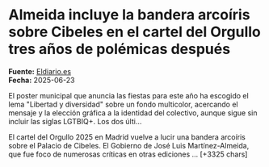 # Almeida incluye la bandera arcoíris sobre Cibeles en el cartel del Orgullo tres años de polémicas después

**Fuente:** [Eldiario.es](https://www.eldiario.es/madrid/somos/almeida-claudica-e-incluye-ano-bandera-arcoiris-cartel-orgullo-ano-mantiene-fuera-siglas-lgtbiq_1_12407468.html)  
**Fecha:** 2025-06-23

El poster municipal que anuncia las fiestas para este año ha escogido el lema "Libertad y diversidad" sobre un fondo multicolor, acercando el mensaje y la elección gráfica a la identidad del colectivo, aunque sigue sin incluir las siglas LGTBIQ+. Los dos últi…

El cartel del Orgullo 2025 en Madrid vuelve a lucir una bandera arcoíris sobre el Palacio de Cibeles. El Gobierno de José Luis Martínez-Almeida, que fue foco de numerosas críticas en otras ediciones … [+3325 chars]
